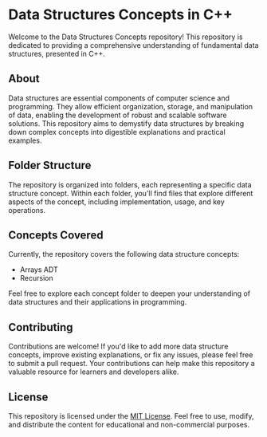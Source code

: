 # Data Structures Concepts in C++

Welcome to the Data Structures Concepts repository! This repository is dedicated to providing a comprehensive understanding of fundamental data structures, presented in C++.

## About
Data structures are essential components of computer science and programming. They allow efficient organization, storage, and manipulation of data, enabling the development of robust and scalable software solutions. This repository aims to demystify data structures by breaking down complex concepts into digestible explanations and practical examples.

## Folder Structure
The repository is organized into folders, each representing a specific data structure concept. Within each folder, you'll find files that explore different aspects of the concept, including implementation, usage, and key operations.

## Concepts Covered
Currently, the repository covers the following data structure concepts:
- Arrays ADT
- Recursion

Feel free to explore each concept folder to deepen your understanding of data structures and their applications in programming.

## Contributing
Contributions are welcome! If you'd like to add more data structure concepts, improve existing explanations, or fix any issues, please feel free to submit a pull request. Your contributions can help make this repository a valuable resource for learners and developers alike.

## License
This repository is licensed under the [MIT License](LICENSE). Feel free to use, modify, and distribute the content for educational and non-commercial purposes.
